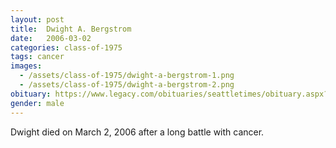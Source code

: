 ```yaml
---
layout: post
title:  Dwight A. Bergstrom
date:   2006-03-02
categories: class-of-1975
tags: cancer
images:
  - /assets/class-of-1975/dwight-a-bergstrom-1.png
  - /assets/class-of-1975/dwight-a-bergstrom-2.png
obituary: https://www.legacy.com/obituaries/seattletimes/obituary.aspx?n=Dwight-Bergstrom&pid=16999938
gender: male
---
```

Dwight died on March 2, 2006 after a long battle with cancer.
